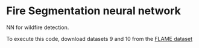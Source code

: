 # Fire Segmentation neural network
NN for wildfire detection.

To execute this code, download datasets 9 and 10 from the [FLAME dataset](https://ieee-dataport.org/open-access/flame-dataset-aerial-imagery-pile-burn-detection-using-drones-uavs)
